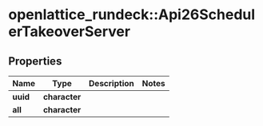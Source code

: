 # openlattice_rundeck::Api26SchedulerTakeoverServer

## Properties
Name | Type | Description | Notes
------------ | ------------- | ------------- | -------------
**uuid** | **character** |  | 
**all** | **character** |  | 


